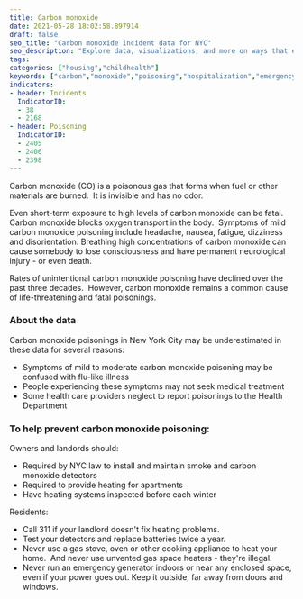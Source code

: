 ```yaml
---
title: Carbon monoxide 
date: 2021-05-28 18:02:58.897914
draft: false
seo_title: "Carbon monoxide incident data for NYC"
seo_description: "Explore data, visualizations, and more on ways that environments shape health in New York City's neighborhoods.."
tags: 
categories: ["housing","childhealth"]
keywords: ["carbon","monoxide","poisoning","hospitalization","emergency department visits","children","housing"]
indicators:
- header: Incidents
  IndicatorID:
  - 38
  - 2168
- header: Poisoning
  IndicatorID:
  - 2405
  - 2406
  - 2398
---
```


Carbon monoxide (CO) is a poisonous gas that forms when fuel or other materials are burned.  It is invisible and has no odor.  

Even short-term exposure to high levels of carbon monoxide can be fatal. Carbon monoxide blocks oxygen transport in the body.  Symptoms of mild carbon monoxide poisoning include headache, nausea, fatigue, dizziness and disorientation. Breathing high concentrations of carbon monoxide can cause somebody to lose consciousness and have permanent neurological injury - or even death. 

Rates of unintentional carbon monoxide poisoning have declined over the past three decades.  However, carbon monoxide remains a common cause of life-threatening and fatal poisonings. 

### About the data
Carbon monoxide poisonings in New York City may be underestimated in these data for several reasons:

* Symptoms of mild to moderate carbon monoxide poisoning may be confused with flu-like illness
* People experiencing these symptoms may not seek medical treatment 
* Some health care providers neglect to report poisonings to the Health Department

### To help prevent carbon monoxide poisoning:
Owners and landords should:
* Required by NYC law to install and maintain smoke and carbon monoxide detectors
* Required to provide heating for apartments
* Have heating systems inspected before each winter 

Residents:
* Call 311 if your landlord doesn't fix heating problems.  
* Test your detectors and replace batteries twice a year.
* Never use a gas stove, oven or other cooking appliance to heat your home.  And never use unvented gas space heaters - they're illegal.  
* Never run an emergency generator indoors or near any enclosed space, even if your power goes out. Keep it outside, far away from doors and windows.
